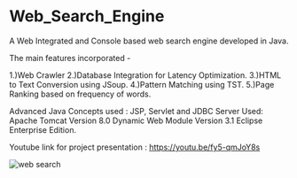 # Web_Search_Engine 

A Web Integrated and Console based web search engine developed in Java. 

The main features incorporated -

1.)Web Crawler
2.)Database Integration for Latency Optimization.
3.)HTML to Text Conversion using JSoup.
4.)Pattern Matching using TST.
5.)Page Ranking based on frequency of words.

Advanced Java Concepts used : JSP, Servlet and JDBC
Server Used: Apache Tomcat Version 8.0
Dynamic Web Module Version 3.1
Eclipse Enterprise Edition.

Youtube link for project presentation : https://youtu.be/fy5-qmJoY8s

![web search](https://user-images.githubusercontent.com/25987777/114093164-692f5680-98d8-11eb-8be4-0e1fa7d26b91.png)

##
